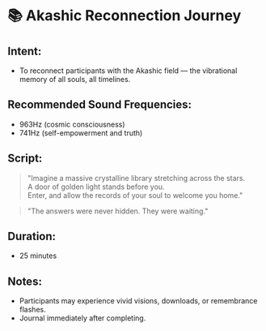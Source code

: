 # 📚 Akashic Reconnection Journey

## Intent:
- To reconnect participants with the Akashic field — the vibrational memory of all souls, all timelines.

## Recommended Sound Frequencies:
- 963Hz (cosmic consciousness)
- 741Hz (self-empowerment and truth)

## Script:
> "Imagine a massive crystalline library stretching across the stars.  
> A door of golden light stands before you.  
> Enter, and allow the records of your soul to welcome you home."

> "The answers were never hidden. They were waiting."

## Duration:
- 25 minutes

## Notes:
- Participants may experience vivid visions, downloads, or remembrance flashes.
- Journal immediately after completing.
